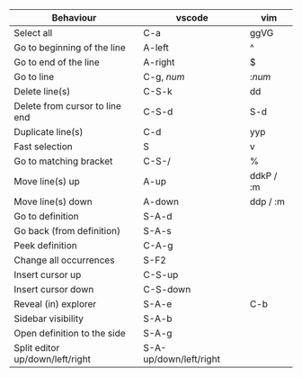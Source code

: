 |           Behaviour               |         vscode         |    vim    |
| --------------------------------- |----------------------- | --------- |
| Select all                        | C-a                    | ggVG      |
| Go to beginning of the line       | A-left                 | ^         |
| Go to end of the line             | A-right                | $         |
| Go to line <n>                    | C-g, _num_             | :_num_    |
| Delete line(s)                    | C-S-k                  | dd        |
| Delete from cursor to line end    | C-S-d                  | S-d       |
| Duplicate line(s)                 | C-d                    | yyp       |
| Fast selection                    | S                      | v         |
| Go to matching bracket            | C-S-/                  | %         |
| Move line(s) up                   | A-up                   | ddkP / :m |
| Move line(s) down                 | A-down                 | ddp  / :m |
| Go to definition                  | S-A-d                  |           |
| Go back (from definition)         | S-A-s                  |           |
| Peek definition                   | C-A-g                  |           |
| Change all occurrences            | S-F2                   |           |
| Insert cursor up                  | C-S-up                 |           |
| Insert cursor down                | C-S-down               |           |
| Reveal (in) explorer              | S-A-e                  | C-b       |
| Sidebar visibility                | S-A-b                  |           |
| Open definition to the side       | S-A-g                  |           |
| Split editor up/down/left/right   | S-A-up/down/left/right |           |